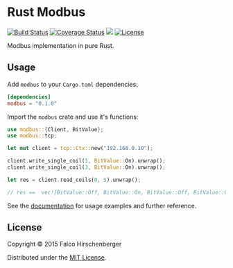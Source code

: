 # Rust Modbus
[![Build Status](https://travis-ci.org/hirschenberger/modbus-rs.svg)](https://travis-ci.org/hirschenberger/modbus-rs)
[![Coverage Status](https://coveralls.io/repos/hirschenberger/modbus-rs/badge.svg?branch=master&service=github)](https://coveralls.io/github/hirschenberger/modbus-rs?branch=master)
[![](http://meritbadge.herokuapp.com/modbus)](https://crates.io/crates/modbus)
[![License](http://img.shields.io/:license-MIT-blue.svg)](http://doge.mit-license.org)


Modbus implementation in pure Rust.

## Usage
Add `modbus` to your `Cargo.toml` dependencies:

```toml
[dependencies]
modbus = "0.1.0"
```

Import the `modbus` crate and use it's functions:

```rust
use modbus::{Client, BitValue};
use modbus::tcp;

let mut client = tcp::Ctx::new("192.168.0.10");

client.write_single_coil(1, BitValue::On).unwrap();
client.write_single_coil(3, BitValue::On).unwrap();

let res = client.read_coils(0, 5).unwrap();

// res ==  vec![BitValue::Off, BitValue::On, BitValue::Off, BitValue::On, BitValue::Off]);
```
See the [documentation](http://hirschenberger.github.io/modbus-rs/modbus/index.html) for usage examples and further reference.


## License
Copyright © 2015 Falco Hirschenberger

Distributed under the [MIT License](LICENSE).

